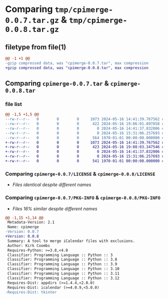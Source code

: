 # Comparing `tmp/cpimerge-0.0.7.tar.gz` & `tmp/cpimerge-0.0.8.tar.gz`

## filetype from file(1)

```diff
@@ -1 +1 @@
-gzip compressed data, was "cpimerge-0.0.7.tar", max compression
+gzip compressed data, was "cpimerge-0.0.8.tar", max compression
```

## Comparing `cpimerge-0.0.7.tar` & `cpimerge-0.0.8.tar`

### file list

```diff
@@ -1,5 +1,5 @@
--rw-r--r--   0        0        0     1073 2024-05-16 14:41:39.767562 cpimerge-0.0.7/LICENSE
--rw-r--r--   0        0        0      422 2024-05-16 19:06:01.897858 cpimerge-0.0.7/pyproject.toml
--rw-r--r--   0        0        0        0 2024-05-16 14:41:37.832006 cpimerge-0.0.7/src/cpimerge/__init__.py
--rw-r--r--   0        0        0        0 2024-05-16 15:31:06.257693 cpimerge-0.0.7/src/cpimerge/__main__.py
--rw-r--r--   0        0        0      564 1970-01-01 00:00:00.000000 cpimerge-0.0.7/PKG-INFO
+-rw-r--r--   0        0        0     1073 2024-05-16 14:41:39.767562 cpimerge-0.0.8/LICENSE
+-rw-r--r--   0        0        0      423 2024-05-16 19:08:03.347546 cpimerge-0.0.8/pyproject.toml
+-rw-r--r--   0        0        0        0 2024-05-16 14:41:37.832006 cpimerge-0.0.8/src/cpimerge/__init__.py
+-rw-r--r--   0        0        0        0 2024-05-16 15:31:06.257693 cpimerge-0.0.8/src/cpimerge/__main__.py
+-rw-r--r--   0        0        0      541 1970-01-01 00:00:00.000000 cpimerge-0.0.8/PKG-INFO
```

### Comparing `cpimerge-0.0.7/LICENSE` & `cpimerge-0.0.8/LICENSE`

 * *Files identical despite different names*

### Comparing `cpimerge-0.0.7/PKG-INFO` & `cpimerge-0.0.8/PKG-INFO`

 * *Files 16% similar despite different names*

```diff
@@ -1,15 +1,14 @@
 Metadata-Version: 2.1
 Name: cpimerge
-Version: 0.0.7
+Version: 0.0.8
 Summary: A tool to merge iCalendar files with exclusions.
 Author: Kirk Coombs
 Requires-Python: >=3.8,<4.0
 Classifier: Programming Language :: Python :: 3
 Classifier: Programming Language :: Python :: 3.8
 Classifier: Programming Language :: Python :: 3.9
 Classifier: Programming Language :: Python :: 3.10
 Classifier: Programming Language :: Python :: 3.11
 Classifier: Programming Language :: Python :: 3.12
 Requires-Dist: appdirs (>=1.4.4,<2.0.0)
 Requires-Dist: icalendar (>=4.0.9,<5.0.0)
-Requires-Dist: tkinter
```

